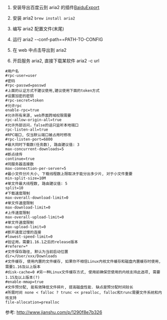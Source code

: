 1. 安装导出百度云到 aria2 的插件[BaiduExport](https://github.com/acgotaku/BaiduExporter)

2. 安装 aria2 `brew install aria2`

3. 编写 aria2 配置文件(末尾)

4. 运行 aria2 --conf-path==PATH-TO-CONFIG

5. 在 web 中点击导出到 aria2

6. 开启服务 aria2, 直接下载某软件 aria2 -c url


```
#用户名 
#rpc-user=user 
#密码 
#rpc-passwd=passwd 
#上面的认证方式不建议使用,建议使用下面的token方式 
#设置加密的密钥 
#rpc-secret=token 
#允许rpc 
enable-rpc=true 
#允许所有来源, web界面跨域权限需要 
rpc-allow-origin-all=true
#允许外部访问，false的话只监听本地端口 
rpc-listen-all=true 
#RPC端口, 仅当默认端口被占用时修改 
#rpc-listen-port=6800 
#最大同时下载数(任务数), 路由建议值: 3 
max-concurrent-downloads=5 
#断点续传 
continue=true 
#同服务器连接数 
max-connection-per-server=5 
#最小文件分片大小, 下载线程数上限取决于能分出多少片, 对于小文件重要
min-split-size=10M 
#单文件最大线程数, 路由建议值: 5 
split=10 
#下载速度限制 
max-overall-download-limit=0 
#单文件速度限制 
max-download-limit=0 
#上传速度限制 
max-overall-upload-limit=0 
#单文件速度限制 
max-upload-limit=0 
#断开速度过慢的连接 
#lowest-speed-limit=0 
#验证用，需要1.16.1之后的release版本 
#referer=* 
#文件保存路径, 默认为当前启动位置 
dir=/User/xxx/Downloads 
#文件缓存, 使用内置的文件缓存, 如果你不相信Linux内核文件缓存和磁盘内置缓存时使用, 需要1.16及以上版本 
#disk-cache=0 #另一种Linux文件缓存方式, 使用前确保您使用的内核支持此选项, 需要1.15及以上版本(?) 
#enable-mmap=true 
#文件预分配, 能有效降低文件碎片, 提高磁盘性能. 缺点是预分配时间较长 
#所需时间 none < falloc ? trunc << prealloc, falloc和trunc需要文件系统和内核支持 
file-allocation=prealloc
```

参考: http://www.jianshu.com/p/1290f8e7b326